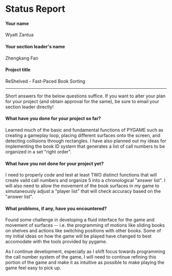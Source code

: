# Status Report

#### Your name

Wyatt Zantua

#### Your section leader's name

Zhengkang Fan

#### Project title

ReShelved - Fast-Paced Book Sorting

***

Short answers for the below questions suffice. If you want to alter your plan for your project (and obtain approval for the same), be sure to email your section leader directly!

#### What have you done for your project so far?

Learned much of the basic and fundamental functions of PYGAME such as creating a gameplay loop, placing different surfaces onto the screen, and detecting collisions through rectangles. I have also planned out my ideas for implementing the book ID system that generates a list of call numbers to be organized in a set "right order".

#### What have you not done for your project yet?

I need to properly code and test at least TWO distinct functions that will create vaild call numbers and organize 5 into a chronological "answer list". I will also need to allow the movement of the book surfaces in my game to simutaneously adjust a "player list" that will check accuracy based on the "answer list".

#### What problems, if any, have you encountered?

Found some challenge in developing a fluid interface for the game and movement of surfaces -- i.e. the programming of motions like sliding books on shelves and actions like switching positions with other books. Some of my initial ideas on how the game will be played have changed to best accomodate with the tools provided by pygame.

As I continue development, especially as I shift focus towards programming the call number system of the game, I will need to continue refining this portion of the game and make it as intuitive as possible to make playing the game feel easy to pick up.
